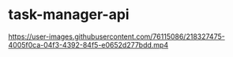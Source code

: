 # task-manager-api

https://user-images.githubusercontent.com/76115086/218327475-4005f0ca-04f3-4392-84f5-e0652d277bdd.mp4
